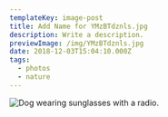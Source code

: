 ```yaml
---
templateKey: image-post
title: Add Name for YMzBTdznls.jpg
description: Write a description.
previewImage: /img/YMzBTdznls.jpg
date: 2018-12-03T15:04:10.000Z
tags:
  - photos
  - nature
---
```

![Dog wearing sunglasses with a radio.](/img/YMzBTdznls.jpg)
